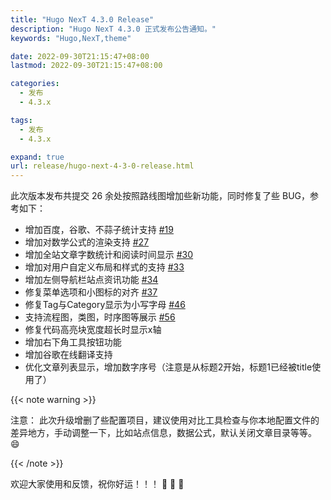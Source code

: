 ```yaml
---
title: "Hugo NexT 4.3.0 Release"
description: "Hugo NexT 4.3.0 正式发布公告通知。"
keywords: "Hugo,NexT,theme"

date: 2022-09-30T21:15:47+08:00
lastmod: 2022-09-30T21:15:47+08:00

categories:
  - 发布
  - 4.3.x

tags:
  - 发布
  - 4.3.x

expand: true
url: release/hugo-next-4-3-0-release.html
---
```


此次版本发布共提交 26 余处按照路线图增加些新功能，同时修复了些 BUG，参考如下：

- 增加百度，谷歌、不蒜子统计支持 [#19](https://github.com/hugo-next/hugo-theme-next/issues/19)
- 增加对数学公式的渲染支持 [#27](https://github.com/hugo-next/hugo-theme-next/issues/27)
- 增加全站文章字数统计和阅读时间显示 [#30](https://github.com/hugo-next/hugo-theme-next/issues/30)
- 增加对用户自定义布局和样式的支持 [#33](https://github.com/hugo-next/hugo-theme-next/issues/33)
- 增加左侧导航栏站点资讯功能 [#34](https://github.com/hugo-next/hugo-theme-next/issues/34)
- 修复菜单选项和小图标的对齐 [#37](https://github.com/hugo-next/hugo-theme-next/issues/37)
- 修复Tag与Category显示为小写字母 [#46](https://github.com/hugo-next/hugo-theme-next/issues/46)
- 支持流程图，类图，时序图等展示 [#56](https://github.com/hugo-next/hugo-theme-next/issues/56)
- 修复代码高亮块宽度超长时显示x轴
- 增加右下角工具按钮功能
- 增加谷歌在线翻译支持
- 优化文章列表显示，增加数字序号（注意是从标题2开始，标题1已经被title使用了）

{{< note warning >}}

注意： 此次升级增删了些配置项目，建议使用对比工具检查与你本地配置文件的差异地方，手动调整一下，比如站点信息，数据公式，默认关闭文章目录等等。 :smile:

{{< /note >}}

欢迎大家使用和反馈，祝你好运！！！ :tada: :tada: :tada:
